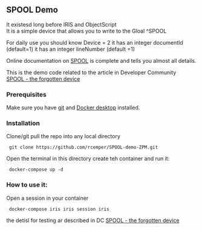 ## SPOOL Demo

It existesd long before IRIS and ObjectScript   
It is a simple device that allows you to write to the Gloal ^SPOOL

For daily use you should know
Device = 2
it has an integer documentId (default=1)
it has an integer lineNumber (default =1) 

Online documentation on [SPOOL](http://docs.intersystems.com/latest/csp/docbook/DocBook.UI.Page.cls?KEY=GIOD_spool) is complete and tells you almost all details.   

This is the demo code related to the article in Developer Community   
[SPOOL - the forgotten device](https://community.intersystems.com/post/spool-forgotten-device)

### Prerequisites  
Make sure you have [git](https://git-scm.com/book/en/v2/Getting-Started-Installing-Git) and [Docker desktop](https://www.docker.com/products/docker-desktop) installed.   
### Installation   
Clone/git pull the repo into any local directory  
```
 git clone https://github.com/rcemper/SPOOL-demo-ZPM.git   
```
Open the terminal in this directory create teh container and run it:   
```
 docker-compose up -d
```
### How to use it:   

Open a session in your container   
```
 docker-compose iris iris session iris
 ```
the detisl for testing ar described in DC [SPOOL - the forgotten device](https://community.intersystems.com/post/spool-forgotten-device)
